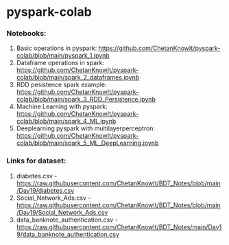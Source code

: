 # pyspark-colab


### Notebooks:
1. Basic operations in pyspark: https://github.com/ChetanKnowIt/pyspark-colab/blob/main/pyspark_1.ipynb
2. Dataframe operations in spark: https://github.com/ChetanKnowIt/pyspark-colab/blob/main/spark_2_dataframes.ipynb
3. RDD pesistence spark example: https://github.com/ChetanKnowIt/pyspark-colab/blob/main/spark_3_RDD_Persistence.ipynb
4. Machine Learning with pyspark: https://github.com/ChetanKnowIt/pyspark-colab/blob/main/spark_4_ML.ipynb
5. Deeplearning pyspark with multilayerperceptron: https://github.com/ChetanKnowIt/pyspark-colab/blob/main/spark_5_ML_DeepLearning.ipynb


### Links for dataset: 
1. diabetes.csv - https://raw.githubusercontent.com/ChetanKnowIt/BDT_Notes/blob/main/Day19/diabetes.csv
2. Social_Network_Ads.csv - https://raw.githubusercontent.com/ChetanKnowIt/BDT_Notes/blob/main/Day19/Social_Network_Ads.csv
3. data_banknote_authentication.csv - https://raw.githubusercontent.com/ChetanKnowIt/BDT_Notes/main/Day19/data_banknote_authentication.csv